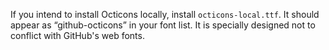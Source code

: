 If you intend to install Octicons locally, install `octicons-local.ttf`. It should appear as “github-octicons” in your font list. It is specially designed not to conflict with GitHub's web fonts.
